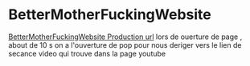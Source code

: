 # BetterMotherFuckingWebsite

[BetterMotherFuckingWebsite Production url](https://salaheddinebenrhouma.github.io/BetterMotherFuckingWebsite/index.html)
lors de ouerture de page , about de 10 s on a l'ouverture de pop pour nous deriger vers le lien de secance video qui trouve dans la page youtube 
